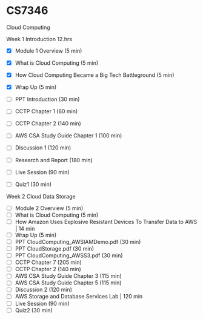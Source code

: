 # CS7346
Cloud Computing

Week 1 Introduction 12.hrs
- [x] Module 1 Overview (5 min)
- [x] What is Cloud Computing (5 min)
- [x] How Cloud Computing Became a Big Tech Battleground (5 min)
- [x] Wrap Up (5 min)
- [ ] PPT Introduction (30 min)
- [ ] CCTP Chapter 1 (60 min)
- [ ] CCTP Chapter 2 (140 min)
- [ ] AWS CSA Study Guide Chapter 1 (100 min)
- [ ] Discussion 1 (120 min)
- [ ] Research and Report (180 min)
- [ ] Live Session (90 min)
- [ ] Quiz1 (30 min)


Week 2 Cloud Data Storage 
- [ ] Module 2 Overview (5 min)
- [ ] What is Cloud Computing (5 min)
- [ ] How Amazon Uses Explosive Resistant Devices To Transfer Data to AWS | 14 min
- [ ] Wrap Up (5 min)
- [ ] PPT CloudComputing_AWSIAMDemo.pdf (30 min)
- [ ] PPT CloudStorage.pdf (30 min)
- [ ] PPT CloudComputing_AWSS3.pdf (30 min)
- [ ] CCTP Chapter 7 (205 min)
- [ ] CCTP Chapter 2 (140 min)
- [ ] AWS CSA Study Guide Chapter 3 (115 min)
- [ ] AWS CSA Study Guide Chapter 5 (115 min)
- [ ] Discussion 2 (120 min)
- [ ] AWS Storage and Database Services Lab | 120 min
- [ ] Live Session (90 min)
- [ ] Quiz2 (30 min)
